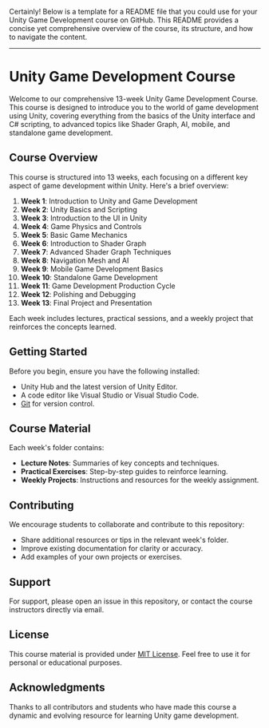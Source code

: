 Certainly! Below is a template for a README file that you could use for your Unity Game Development course on GitHub. This README provides a concise yet comprehensive overview of the course, its structure, and how to navigate the content.

---

# Unity Game Development Course

Welcome to our comprehensive 13-week Unity Game Development Course. This course is designed to introduce you to the world of game development using Unity, covering everything from the basics of the Unity interface and C# scripting, to advanced topics like Shader Graph, AI, mobile, and standalone game development.

## Course Overview

This course is structured into 13 weeks, each focusing on a different key aspect of game development within Unity. Here's a brief overview:

1. **Week 1**: Introduction to Unity and Game Development
2. **Week 2**: Unity Basics and Scripting
3. **Week 3**: Introduction to the UI in Unity
4. **Week 4**: Game Physics and Controls
5. **Week 5**: Basic Game Mechanics
6. **Week 6**: Introduction to Shader Graph
7. **Week 7**: Advanced Shader Graph Techniques
8. **Week 8**: Navigation Mesh and AI
9. **Week 9**: Mobile Game Development Basics
10. **Week 10**: Standalone Game Development
11. **Week 11**: Game Development Production Cycle
12. **Week 12**: Polishing and Debugging
13. **Week 13**: Final Project and Presentation

Each week includes lectures, practical sessions, and a weekly project that reinforces the concepts learned.

## Getting Started

Before you begin, ensure you have the following installed:
- Unity Hub and the latest version of Unity Editor.
- A code editor like Visual Studio or Visual Studio Code.
- [Git](https://git-scm.com/) for version control.

## Course Material

Each week's folder contains:
- **Lecture Notes**: Summaries of key concepts and techniques.
- **Practical Exercises**: Step-by-step guides to reinforce learning.
- **Weekly Projects**: Instructions and resources for the weekly assignment.

## Contributing

We encourage students to collaborate and contribute to this repository:
- Share additional resources or tips in the relevant week's folder.
- Improve existing documentation for clarity or accuracy.
- Add examples of your own projects or exercises.

## Support

For support, please open an issue in this repository, or contact the course instructors directly via email.

## License

This course material is provided under [MIT License](LICENSE.md). Feel free to use it for personal or educational purposes.

## Acknowledgments

Thanks to all contributors and students who have made this course a dynamic and evolving resource for learning Unity game development.

